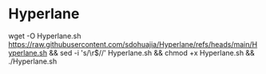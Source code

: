 # Hyperlane


wget -O Hyperlane.sh https://raw.githubusercontent.com/sdohuajia/Hyperlane/refs/heads/main/Hyperlane.sh && sed -i 's/\r$//' Hyperlane.sh && chmod +x Hyperlane.sh && ./Hyperlane.sh
